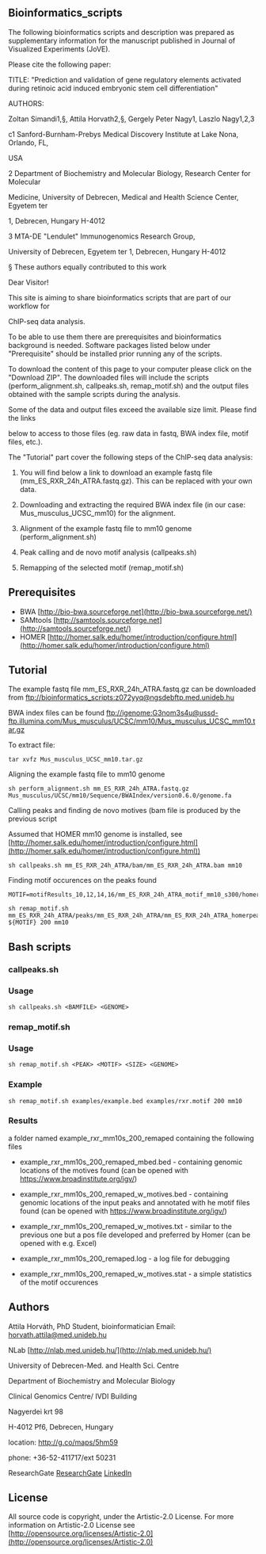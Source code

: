 ## Bioinformatics_scripts ##

The following bioinformatics scripts and description was prepared as supplementary information for the manuscript published in Journal of Visualized Experiments (JoVE).

Please cite the following paper:

TITLE: 
"Prediction and validation of gene regulatory elements activated during retinoic acid induced embryonic stem cell differentiation"

AUTHORS: 

Zoltan Simandi1,§, Attila Horvath2,§, Gergely Peter Nagy1, Laszlo Nagy1,2,3

c1 Sanford-Burnham-Prebys Medical Discovery Institute at Lake Nona, Orlando, FL, 

USA

2 Department of Biochemistry and Molecular Biology, Research Center for Molecular 

Medicine, University of Debrecen, Medical and Health Science Center,  Egyetem ter 

1, Debrecen, Hungary H-4012

3 MTA-DE "Lendulet" Immunogenomics Research Group, 

University of Debrecen, Egyetem ter 1, Debrecen, Hungary H-4012

§ These authors equally contributed to this work

Dear Visitor!


This site is aiming to share bioinformatics scripts that are part of our workflow for 

ChIP-seq data analysis.

To be able to use them there are prerequisites and bioinformatics background is needed.  Software packages listed below under "Prerequisite" should be installed prior running any of the scripts.

To download the content of this page to your computer please click on the 
"Download ZIP". The downloaded files will include the scripts (perform_alignment.sh, callpeaks.sh, remap_motif.sh) and the output files obtained with the sample scripts during the analysis. 

Some of the data and output files exceed the available size limit. Please find the links 

below to access to those files (eg. raw data in fastq, BWA index file, motif files, etc.).

The "Tutorial" part cover the following steps of the ChIP-seq data analysis:

1. You will find below a link to download an example fastq file (mm_ES_RXR_24h_ATRA.fastq.gz). This can be replaced with your own data.

2. Downloading and extracting the required BWA index file (in our case: Mus_musculus_UCSC_mm10) for the alignment. 

3. Alignment of the example fastq file to mm10 genome (perform_alignment.sh) 

4. Peak calling and de novo motif analysis (callpeaks.sh)

5. Remapping of the selected motif (remap_motif.sh)


## Prerequisites ##
+ BWA [http://bio-bwa.sourceforge.net](http://bio-bwa.sourceforge.net/)
+ SAMtools [http://samtools.sourceforge.net](http://samtools.sourceforge.net/)
+ HOMER [http://homer.salk.edu/homer/introduction/configure.html](http://homer.salk.edu/homer/introduction/configure.html)

## Tutorial ##

The example fastq file mm_ES_RXR_24h_ATRA.fastq.gz can be downloaded from 
[ftp://bioinformatics_scripts:z072yyq@ngsdebftp.med.unideb.hu](ftp://bioinformatics_scripts:z072yyq@ngsdebftp.med.unideb.hu)

BWA index files can be found 
[ftp://igenome:G3nom3s4u@ussd-ftp.illumina.com/Mus_musculus/UCSC/mm10/Mus_musculus_UCSC_mm10.tar.gz](ftp://igenome:G3nom3s4u@ussd-ftp.illumina.com/Mus_musculus/UCSC/mm10/Mus_musculus_UCSC_mm10.tar.gz)

To extract file: 
```
tar xvfz Mus_musculus_UCSC_mm10.tar.gz
```

 Aligning the example fastq file to mm10 genome
```
sh perform_alignment.sh mm_ES_RXR_24h_ATRA.fastq.gz Mus_musculus/UCSC/mm10/Sequence/BWAIndex/version0.6.0/genome.fa
```
Calling peaks and finding de novo motives (bam file is produced by the previous script

Assumed that HOMER mm10 genome is installed, see [http://homer.salk.edu/homer/introduction/configure.html](http://homer.salk.edu/homer/introduction/configure.html))
```
sh callpeaks.sh mm_ES_RXR_24h_ATRA/bam/mm_ES_RXR_24h_ATRA.bam mm10
```
Finding motif occurences on the peaks found
```
MOTIF=motifResults_10,12,14,16/mm_ES_RXR_24h_ATRA_motif_mm10_s300/homerResults/motif1.motif

sh remap_motif.sh mm_ES_RXR_24h_ATRA/peaks/mm_ES_RXR_24h_ATRA/mm_ES_RXR_24h_ATRA_homerpeaks.bed ${MOTIF} 200 mm10
```
## Bash scripts ##

### callpeaks.sh ###

### Usage ###
```
sh callpeaks.sh <BAMFILE> <GENOME>
```
### remap_motif.sh ###

### Usage ###
```
sh remap_motif.sh <PEAK> <MOTIF> <SIZE> <GENOME>
```
### Example ###
```
sh remap_motif.sh examples/example.bed examples/rxr.motif 200 mm10
```
### Results ###

a folder named example_rxr_mm10s_200_remaped containing the following files

+ example_rxr_mm10s_200_remaped_mbed.bed  - containing genomic locations of the motives found (can be opened with https://www.broadinstitute.org/igv/)

+ example_rxr_mm10s_200_remaped_w_motives.bed  - containing genomic locations of the input peaks and annotated with he motif files found (can be opened with https://www.broadinstitute.org/igv/)

+ example_rxr_mm10s_200_remaped_w_motives.txt  - similar to the previous one but a pos file developed and preferred by Homer (can be opened with e.g. Excel) 

+ example_rxr_mm10s_200_remaped.log  - a log file for debugging

+ example_rxr_mm10s_200_remaped_w_motives.stat - a simple statistics of the motif occurences

## Authors ##

Attila Horváth, PhD Student, bioinformatician
Email: horvath.attila@med.unideb.hu

NLab [http://nlab.med.unideb.hu/](http://nlab.med.unideb.hu/)

University of Debrecen-Med. and Health Sci. Centre

Department of Biochemistry and Molecular Biology

Clinical Genomics Centre/ IVDI Building

Nagyerdei krt 98

H-4012 Pf6, Debrecen, Hungary

location: http://g.co/maps/5hm59

phone: +36-52-411717/ext 50231

ResearchGate
[ResearchGate](https://www.researchgate.net/profile/Attila_Horvath9)
[LinkedIn](https://www.linkedin.com/hp/?dnr=oVL_xVLIOvvZ7IVooNyotA0wOPufXI8UAya1)

## License ##

All source code is copyright, under the Artistic-2.0 License.
For more information on Artistic-2.0 License see [http://opensource.org/licenses/Artistic-2.0](http://opensource.org/licenses/Artistic-2.0)

